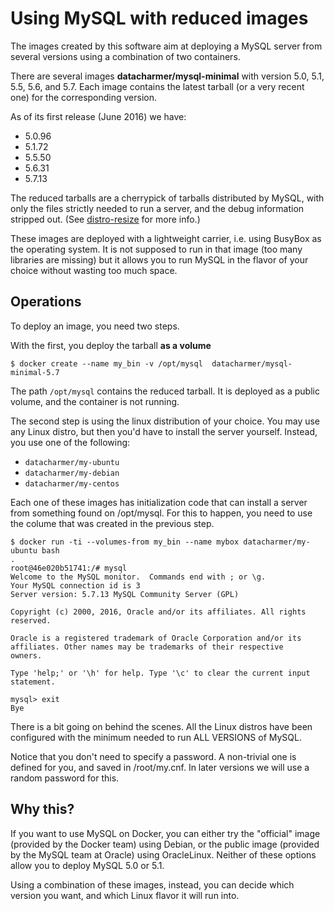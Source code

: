 # Using MySQL with reduced images

The images created by this software aim at deploying a MySQL server from several versions using a combination of two containers.

There are several images **datacharmer/mysql-minimal** with version 5.0, 5.1, 5.5, 5.6, and 5.7.
Each image contains the latest tarball (or a very recent one) for the corresponding version.

As of its first release (June 2016) we have:

* 5.0.96
* 5.1.72
* 5.5.50
* 5.6.31
* 5.7.13

The reduced tarballs are a cherrypick of tarballs distributed by MySQL, with only the files strictly needed to run a server, and the debug information stripped out. (See [distro-resize](https://github.com/datacharmer/mysql-docker-sandbox/tree/master/distro-resize) for more info.)

These images are deployed with a lightweight carrier, i.e. using BusyBox as the operating system. It is not supposed to run in that image (too many libraries are missing) but it allows you to run MySQL in the flavor of your choice without wasting too much space.

## Operations

To deploy an image, you need two steps.

With the first, you deploy the tarball **as a volume**

    $ docker create --name my_bin -v /opt/mysql  datacharmer/mysql-minimal-5.7

The path `/opt/mysql` contains the reduced tarball. It is deployed as a public volume, and the container is not running.

The second step is using the linux distribution of your choice. You may use any Linux distro, but then you'd have to install the server yourself. Instead, you use one of the following:

* `datacharmer/my-ubuntu`
* `datacharmer/my-debian`
* `datacharmer/my-centos`

Each one of these images has initialization code that can install a server from something found on /opt/mysql. For this to happen, you need to use the colume that was created in the previous step.

    $ docker run -ti --volumes-from my_bin --name mybox datacharmer/my-ubuntu bash
    .
    root@46e020b51741:/# mysql
    Welcome to the MySQL monitor.  Commands end with ; or \g.
    Your MySQL connection id is 3
    Server version: 5.7.13 MySQL Community Server (GPL)

    Copyright (c) 2000, 2016, Oracle and/or its affiliates. All rights reserved.

    Oracle is a registered trademark of Oracle Corporation and/or its
    affiliates. Other names may be trademarks of their respective
    owners.

    Type 'help;' or '\h' for help. Type '\c' to clear the current input statement.

    mysql> exit
    Bye

There is a bit going on behind the scenes. All the Linux distros have been configured with the minimum needed to run ALL VERSIONS of MySQL.

Notice that you don't need to specify a password. A non-trivial one is defined for you, and saved in /root/my.cnf. In later versions we will use a random password for this.

## Why this?

If you want to use MySQL on Docker, you can either try the "official" image (provided by the Docker team) using Debian, or the public image (provided by the MySQL team at Oracle) using OracleLinux. Neither of these options allow you to deploy MySQL 5.0 or 5.1.

Using a combination of these images, instead, you can decide which version you want, and which Linux flavor it will run into. 


